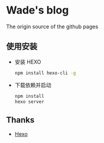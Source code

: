 # Wade's blog

The origin source of the github pages

## 使用安装


+ 安装 HEXO

    ```bash
    npm install hexo-cli -g
    ```

+ 下载依赖并启动

    ```bash
    npm install
    hexo server
    ```

## Thanks

+ [Hexo](https://hexo.io/)
